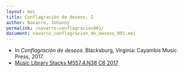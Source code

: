 ```yaml
---
layout: mei
title: Conflagración de deseos, I
author: Navarro, Johanny
permalink: /navarro-conflagracion001/
document: navarro_conflagracion_de_deseos_001.mei
---
```


- In *Conflagración de deseos.* Blacksburg, Virginia: Cayambis Music Press, 2017.
- <a href="https://tufts-primo.hosted.exlibrisgroup.com/permalink/f/bnf7qa/01TUN_ALMA21283209240003851" target="_blank">Music Library Stacks M557.4.N38 C6 2017</a>

